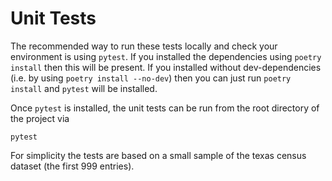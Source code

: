 # Unit Tests

The recommended way to run these tests locally and check your environment is using `pytest`. If you installed the dependencies using `poetry install` then this will be present. If you installed without dev-dependencies (i.e. by using `poetry install --no-dev`) then you can just run `poetry install` and `pytest` will be installed.

Once `pytest` is installed, the unit tests can be run from the root directory of the project via
```
pytest
```

For simplicity the tests are based on a small sample of the texas census dataset (the first 999 entries).